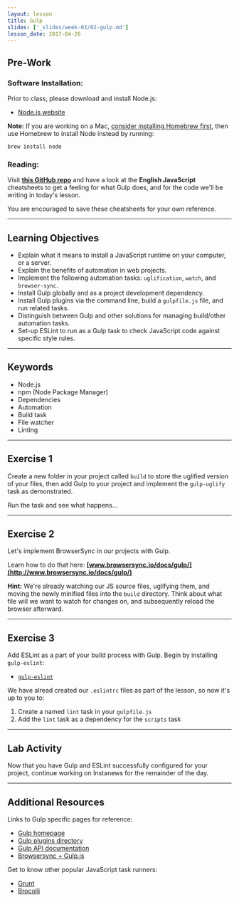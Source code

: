 ```yaml
---
layout: lesson
title: Gulp
slides: ['_slides/week-03/02-gulp.md']
lesson_date: 2017-04-26
---
```


## Pre-Work

### Software Installation:

Prior to class, please download and install Node.js:

- [Node.js website](https://nodejs.org/en/)

**Note:** If you are working on a Mac, [consider installing Homebrew first](http://brew.sh/), then use Homebrew to install Node instead by running:

`brew install node`

### Reading:

Visit **[this GitHub repo](https://github.com/osscafe/gulp-cheatsheet)** and have a look at the **English JavaScript** cheatsheets to get a feeling for what Gulp does, and for the code we'll be writing in today's lesson.

You are encouraged to save these cheatsheets for your own reference.

---

## Learning Objectives

- Explain what it means to install a JavaScript runtime on your computer, or a server.
- Explain the benefits of automation in web projects.
- Implement the following automation tasks: `uglification`, `watch`, and `browser-sync`.
- Install Gulp globally and as a project development dependency.
- Install Gulp plugins via the command line, build a `gulpfile.js` file, and run related tasks.
- Distinguish between Gulp and other solutions for managing build/other automation tasks.
- Set-up ESLint to run as a Gulp task to check JavaScript code against specific style rules.

---

## Keywords

- Node.js
- npm (Node Package Manager)
- Dependencies
- Automation
- Build task
- File watcher
- Linting

---

## Exercise 1

Create a new folder in your project called `build` to store the uglified version of your files, then add Gulp to your project and implement the `gulp-uglify` task as demonstrated.

Run the task and see what happens...

---

## Exercise 2

Let's implement BrowserSync in our projects with Gulp.

Learn how to do that here: **[www.browsersync.io/docs/gulp/](http://www.browsersync.io/docs/gulp/)**

**Hint:** We're already watching our JS source files, uglifying them, and moving the newly minified files into the `build` directory. Think about what file will we want to watch for changes on, and subsequently reload the browser afterward.

---

## Exercise 3

Add ESLint as a part of your build process with Gulp. Begin by installing `gulp-eslint`:

- [`gulp-eslint`](https://www.npmjs.com/package/gulp-eslint)

We have alread created our `.eslintrc` files as part of the lesson, so now it's up to you to:

1. Create a named `lint` task in your `gulpfile.js`
2. Add the `lint` task as a dependency for the `scripts` task

---

## Lab Activity

Now that you have Gulp and ESLint successfully configured for your project, continue working on Instanews for the remainder of the day.

---

## Additional Resources

Links to Gulp specific pages for reference:

- [Gulp homepage](http://gulpjs.com/)
- [Gulp plugins directory](http://gulpjs.com/plugins/)
- [Gulp API documentation](https://github.com/gulpjs/gulp/blob/master/docs/API.md)
- [Browsersync + Gulp.js](https://www.browsersync.io/docs/gulp/)

Get to know other popular JavaScript task runners:

- [Grunt](http://gruntjs.com/)
- [Brocolli](http://broccolijs.com/)
